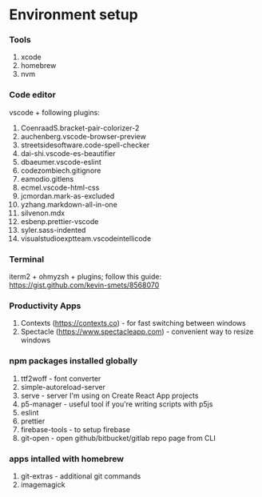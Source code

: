 # Environment setup

### Tools 
1. xcode 
2. homebrew
3. nvm

### Code editor
vscode + following plugins: 
1. CoenraadS.bracket-pair-colorizer-2
2. auchenberg.vscode-browser-preview
3. streetsidesoftware.code-spell-checker
5. dai-shi.vscode-es-beautifier
6. dbaeumer.vscode-eslint
7. codezombiech.gitignore
8. eamodio.gitlens
9. ecmel.vscode-html-css
10. jcmordan.mark-as-excluded
11. yzhang.markdown-all-in-one
12. silvenon.mdx
13. esbenp.prettier-vscode
14. syler.sass-indented
16. visualstudioexptteam.vscodeintellicode

### Terminal 
iterm2 + ohmyzsh + plugins;
follow this guide: https://gist.github.com/kevin-smets/8568070

### Productivity Apps
1. Contexts (https://contexts.co) - for fast switching between windows
2. Spectacle (https://www.spectacleapp.com) - convenient way to resize windows

### npm packages installed globally
1. ttf2woff - font converter
2. simple-autoreload-server
3. serve - server I'm using on Create React App projects
4. p5-manager - useful tool if you're writing scripts with p5js
5. eslint
6. prettier
7. firebase-tools - to setup firebase
8. git-open - open github/bitbucket/gitlab repo page from CLI

### apps intalled with homebrew
1. git-extras - additional git commands
2. imagemagick
